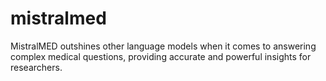 # mistralmed
MistralMED outshines other language models when it comes to answering complex medical questions, providing accurate and powerful insights for researchers.
